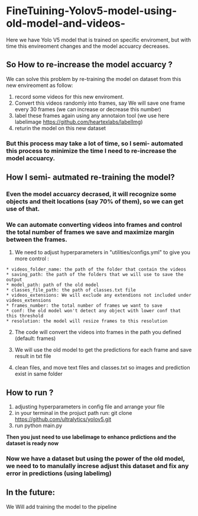 # FineTuining-Yolov5-model-using-old-model-and-videos-

Here we have Yolo V5 model that is trained on specific enviroment, but with time this envireoment changes and the model accuarcy decreases.


## So How to re-increase the model accuarcy ?

We can solve this problem by re-training the model on dataset from this new envireoment as follow:  
  1. record some videos for this new enviroment.
  2. Convert this videos randomly into frames, say We will save one frame every 30 frames (we can increase or decrease this number)
  3. label these frames again  using any annotaion tool (we use here labelimage https://github.com/heartexlabs/labelImg)
  4. returin the model on this new dataset
  
### But this process may take a lot of time, so I semi- automated this process to minimize the time I need to re-increase the model accuarcy.


## How I semi- autmated re-training the model?

### Even the model accuarcy decrased, it will recognize some objects and theit locations (say 70% of them), so we can get use of that.
### We can automate converting videos into frames and control the total number of frames we save and maximize margin between the frames.

  1. We need to adjust  hyperparameters in "utilities/configs.yml" to give you more control  :
  
    * videos_folder_name: the path of the folder that contain the videos
    * saving_path: the path of the folders that we will use to save the output
    * model_path: path of the old model
    * classes_file_path: the path of classes.txt file
    * videos_extensions: We will exclude any extendions not included under videos_extensions
    * frames_number: the total number of frames we want to save
    * conf: the old model won't detect any object with lower conf that this threshold
    * resolution: the model will resize frames to this resolution
  
  2. The code will convert the videos into frames in the path you defined (default: frames)
  
  3. We will use the old model to get the predictions for each frame and save result in txt file
  
  4. clean files, and move text files and classes.txt so images and prediction exist in same folder
  
 
## How to run ?

  1. adjusting hyperparameters in config file and arrange your file
  2. in your terminal in the projuct path run: git clone https://github.com/ultralytics/yolov5.git
  3. run python main.py
      
**Then you just need to use labelimage to enhance prdictions and the dataset is ready now**


### Now we have a dataset but using the power of the old model, we need to to manulally increse adjust this dataset and fix any error in predictions (using labelimg)


## In the future:

We Will add training the model to the pipeline

